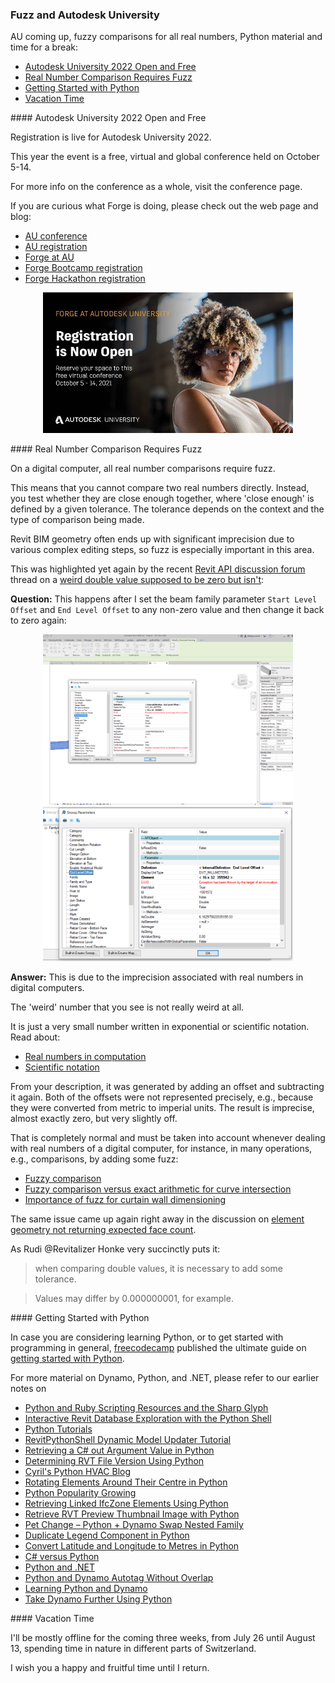 <head>
<meta http-equiv="Content-Type" content="text/html; charset=utf-8">
<link rel="stylesheet" type="text/css" href="bc.css">
<script src="https://cdn.rawgit.com/google/code-prettify/master/loader/run_prettify.js" type="text/javascript"></script>
</head>

<!---

- au registration open and free
  email Autodesk University Registration is Now Open

- the importance of fuzz
  https://forums.autodesk.com/t5/revit-api-forum/weird-double-value-that-suppose-to-be-0-but-isn-t/m-p/10443154
  almost_zero_1.png
  almost_zero_2.png
  https://forums.autodesk.com/t5/revit-api-forum/element-geometry-not-returning-expected-face-count/m-p/10473778
  zr_beam_and_slab_surfaces_1.png
  zr_beam_and_slab_surfaces_dynamo.png

- afaik, the ultimate guide on [Getting started with Python]
  https://stackoverflow.blog/2021/07/14/getting-started-with-python/
  
- solar panels
  many_solar_panels.jpg
  jtracer
  running into all the hurdles described in [Learning from the real world: A hardware hobby project]
  https://stackoverflow.blog/2021/07/12/the-difference-between-software-and-hardware-projects/

twitter:

add #thebuildingcoder

 the #RevitAPI @AutodeskForge @AutodeskRevit #bim #DynamoBim #ForgeDevCon 

&ndash;
...

linkedin:

#bim #DynamoBim #ForgeDevCon #Revit #API #IFC #SDK #AI #VisualStudio #Autodesk #AEC #adsk

the [Revit API discussion forum](http://forums.autodesk.com/t5/revit-api-forum/bd-p/160) thread

<center>
<img src="img/" alt="" title="" width="600"/>
<p style="font-size: 80%; font-style:italic"></p>
</center>

**Question:** 

**Answer:**

**Response:**  

Many thanks to  for this very helpful explanation!

-->

### Fuzz and Autodesk University

AU coming up, fuzzy comparisons for all real numbers, Python material and time for a break:

- [Autodesk University 2022 Open and Free](#2)
- [Real Number Comparison Requires Fuzz](#3)
- [Getting Started with Python](#4)
- [Vacation Time](#5)

####<a name="2"></a> Autodesk University 2022 Open and Free

Registration is live for Autodesk University 2022.
 
This year the event is a free, virtual and global conference held on October 5-14.

For more info on the conference as a whole, visit the conference page.

If you are curious what Forge is doing, please check out the web page and blog:
 
- [AU conference](https://www.autodesk.com/autodesk-university/conference/overview)
- [AU registration](https://autodeskuniversity.smarteventscloud.com/portal)
- [Forge at AU](https://forge.autodesk.com/AU)
- [Forge Bootcamp registration](https://www.eventbrite.com/e/forge-training-online-sept-13-17-2021-registration-157191924277)
- [Forge Hackathon registration](https://forge.autodesk.com/hackathon)

<center>
<img src="img/au_2022_registration.jpg" alt="AU 2022 registration" title="AU 2022 registration" width="400"/> <!-- 774 -->
</center>

####<a name="3"></a> Real Number Comparison Requires Fuzz

On a digital computer, all real number comparisons require fuzz.

This means that you cannot compare two real numbers directly.
Instead, you test whether they are close enough together, where 'close enough' is defined by a given tolerance.
The tolerance depends on the context and the type of comparison being made.

Revit BIM geometry often ends up with significant imprecision due to various complex editing steps, so fuzz is especially important in this area.

This was highlighted yet again by the 
recent [Revit API discussion forum](http://forums.autodesk.com/t5/revit-api-forum/bd-p/160) thread
on a [weird double value supposed to be zero but isn't](https://forums.autodesk.com/t5/revit-api-forum/weird-double-value-that-suppose-to-be-0-but-isn-t/m-p/10443154):

**Question:** This happens after I set the beam family parameter `Start Level Offset` and `End Level Offset` to any non-zero value and then change it back to zero again:

<center>
<img src="img/almost_zero_1.png" alt="Number almost zero" title="Number almost zero" width="400"/> <!-- 1974 -->
<br/>
<img src="img/almost_zero_2.png" alt="Number almost zero" title="Number almost zero" width="400"/> <!-- 1077 -->
</center>

**Answer:** This is due to the imprecision associated with real numbers in digital computers.

The 'weird' number that you see is not really weird at all.

It is just a very small number written in exponential or scientific notation.
Read about:

- [Real numbers in computation](https://en.wikipedia.org/wiki/Real_number#In_computation)
- [Scientific notation](https://en.wikipedia.org/wiki/Scientific_notation)

From your description, it was generated by adding an offset and subtracting it again.
Both of the offsets were not represented precisely, e.g., because they were converted from metric to imperial units.
The result is imprecise, almost exactly zero, but very slightly off.

That is completely normal and must be taken into account whenever dealing with real numbers of a digital computer, for instance, in many operations, e.g., comparisons,  by adding some fuzz:

- [Fuzzy comparison](https://thebuildingcoder.typepad.com/blog/2017/06/sensors-bim-ai-revitlookup-and-fuzzy-comparison.html#4)
- [Fuzzy comparison versus exact arithmetic for curve intersection](https://thebuildingcoder.typepad.com/blog/2017/12/project-identifier-and-fuzzy-comparison.html#3)
- [Importance of fuzz for curtain wall dimensioning](https://thebuildingcoder.typepad.com/blog/2018/12/rebars-in-host-net-framework-and-importance-of-fuzz.html#4)

The same issue came up again right away in the discussion
on [element geometry not returning expected face count](https://forums.autodesk.com/t5/revit-api-forum/element-geometry-not-returning-expected-face-count/m-p/10473778).

As Rudi @Revitalizer Honke very succinctly puts it:

> when comparing double values, it is necessary to add some tolerance.

> Values may differ by 0.000000001, for example.

####<a name="4"></a> Getting Started with Python

In case you are considering learning Python, or to get started with programming in general, 
[freecodecamp](https://www.freecodecamp.org) published the ultimate guide
on [getting started with Python](https://stackoverflow.blog/2021/07/14/getting-started-with-python).

For more material on Dynamo, Python, and .NET, please refer to our earlier notes on

<!--
0964:Python the Hard Way
1057:Interactive Revit Database Exploration Using the Revit Python Shell
1078:How to use Python with Revit
1143:WAV Database, Python and GUI Tutorials
1448:<"#3">RevitPythonShell Dynamic Model Updater Tutorial
1452:<"#2">Retrieving a C# <code>out</code> Argument Value in Python
1570:Determining RVT File Version Using Python
1712:<"#1"> Cyril's Python HVAC Blog
1712:<"#2"> Rotating Elements Around Their Centre in Python
1712:<"#6"> Python Popularity Growing
1715:Retrieving Linked IfcZone Elements Using Python
1756:<"#3"> Retrieve RVT Preview Thumbnail Image with Python
1786:Pet Change &ndash; Python + Dynamo Swap Nested Family
1821:<"#2">Duplicate Legend Component in Python
1821:<"#3">Convert Latitude and Longitude to Metres in Python
1838:<"#3.1"> C&#35; versus Python
1838:<"#3.2"> Python and .NET
1890:<"#5"> Python and Dynamo Autotag Without Overlap
1893:<"#3"> Learning Python and Dynamo
1893:<"#3.2"> Take Dynamo Further Using Python

0964 1057 1143 1448 1452 1570 1712 1712 1712 1715 1756 1786 1821 1821 1838 1838 1890 1893 1893
-->

<ul>
<li><a href="http://thebuildingcoder.typepad.com/blog/2013/06/python-and-ruby-scripting-resources-and-the-sharp-glyph.html">Python and Ruby Scripting Resources and the Sharp Glyph</a></li>
<li><a href="http://thebuildingcoder.typepad.com/blog/2013/11/intimate-revit-database-exploration-with-the-python-shell.html">Interactive Revit Database Exploration with the Python Shell</a></li>
<li><a href="http://thebuildingcoder.typepad.com/blog/2014/04/wav-database-python-and-gui-tutorials.html">Python Tutorials</a></li>
<li><a href="http://thebuildingcoder.typepad.com/blog/2016/06/revitpythonshell-dynamic-model-updater-tutorial-and-wizard-update.html#3">RevitPythonShell Dynamic Model Updater Tutorial</a></li>
<li><a href="http://thebuildingcoder.typepad.com/blog/2016/07/retrieving-a-c-out-argument-value-in-python.html">Retrieving a C# out Argument Value in Python</a></li>
<li><a href="http://thebuildingcoder.typepad.com/blog/2017/06/determining-rvt-file-version-using-python.html">Determining RVT File Version Using Python</a></li>
<li><a href="https://thebuildingcoder.typepad.com/blog/2018/12/rotate-picked-element-around-bounding-box-centre-in-python.html#1">Cyril's Python HVAC Blog</a></li>
<li><a href="https://thebuildingcoder.typepad.com/blog/2018/12/rotate-picked-element-around-bounding-box-centre-in-python.html#2">Rotating Elements Around Their Centre in Python</a></li>
<li><a href="https://thebuildingcoder.typepad.com/blog/2018/12/rotate-picked-element-around-bounding-box-centre-in-python.html#6">Python Popularity Growing</a></li>
<li><a href="https://thebuildingcoder.typepad.com/blog/2019/01/retrieving-linked-ifczone-elements-using-python.html">Retrieving Linked IfcZone Elements Using Python</a></li>
<li><a href="https://thebuildingcoder.typepad.com/blog/2019/06/accessing-bim360-cloud-links-thumbnail-and-dynamo.html#3">Retrieve RVT Preview Thumbnail Image with Python</a></li>
<li><a href="https://thebuildingcoder.typepad.com/blog/2019/10/pet-change-python-and-dynamo-swap-nested-families.html">Pet Change &ndash; Python + Dynamo Swap Nested Family</a></li>
<li><a href="https://thebuildingcoder.typepad.com/blog/2020/02/lat-long-to-metres-and-duplicate-legend-component.html#2">Duplicate Legend Component in Python</a></li>
<li><a href="https://thebuildingcoder.typepad.com/blog/2020/02/lat-long-to-metres-and-duplicate-legend-component.html#3">Convert Latitude and Longitude to Metres in Python</a></li>
<li><a href="https://thebuildingcoder.typepad.com/blog/2020/04/2021-migration-add-in-language-and-bim360-login.html#3.1">C&#35; versus Python</a></li>
<li><a href="https://thebuildingcoder.typepad.com/blog/2020/04/2021-migration-add-in-language-and-bim360-login.html#3.2">Python and .NET</a></li>
<li><a href="https://thebuildingcoder.typepad.com/blog/2021/02/splits-persona-collector-region-tag-modification.html#5">Python and Dynamo Autotag Without Overlap</a></li>
<li><a href="https://thebuildingcoder.typepad.com/blog/2021/02/addin-file-learning-python-and-ifcjs.html#3">Learning Python and Dynamo</a></li>
<li><a href="https://thebuildingcoder.typepad.com/blog/2021/02/addin-file-learning-python-and-ifcjs.html#3.2">Take Dynamo Further Using Python</a></li>
</ul>

####<a name="5"></a> Vacation Time

I'll be mostly offline for the coming three weeks, from July 26 until August 13, spending time in nature in different parts of Switzerland.

I wish you a happy and fruitful time until I return.
